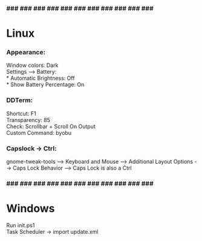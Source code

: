 ### ### ### ### ### ### ### ### ### ### ### ### ###
#                   Linux                       

### Appearance:
  Window colors: Dark  
  Settings --> Battery:  
    * Automatic Brightness: Off  
    * Show Battery Percentage: On  

### DDTerm:
  Shortcut: F1  
  Transparency: 85  
  Check: Scrollbar + Scroll On Output   
  Custom Command: byobu  
  
### Capslock -> Ctrl:
  gnome-tweak-tools --> Keyboard and Mouse --> Additional Layout Options --> Caps Lock Behavior --> Caps Lock is also a Ctrl


### ### ### ### ### ### ### ### ### ### ### ### ###
#                    Windows                      #

Run init.ps1  
Task Scheduler → import update.xml  
